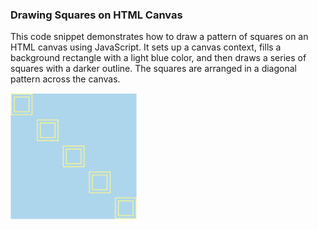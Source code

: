 ### Drawing Squares on HTML Canvas

This code snippet demonstrates how to draw a pattern of squares on an HTML canvas using JavaScript. It sets up a canvas context, fills a background rectangle with a light blue color, and then draws a series of squares with a darker outline. The squares are arranged in a diagonal pattern across the canvas.

<img src="https://github.com/Elyzavetka/vanilla-js-draving/blob/main/Screenshot%202024-03-15%20at%2019.08.56.png" width="40%">

